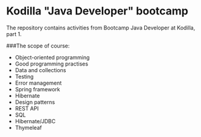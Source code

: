 # Kodilla "Java Developer" bootcamp

The repository contains activities from Bootcamp Java Developer at Kodilla, part 1.

###The scope of course:
* Object-oriented programming
* Good programming practises 
* Data and collections
* Testing
* Error management
* Spring framework
* Hibernate
* Design patterns
* REST API
* SQL
* Hibernate/JDBC
* Thymeleaf